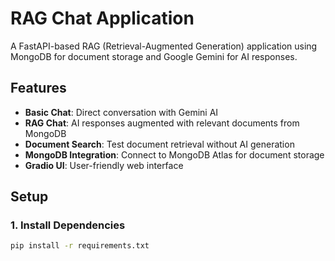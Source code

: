 # RAG Chat Application

A FastAPI-based RAG (Retrieval-Augmented Generation) application using MongoDB for document storage and Google Gemini for AI responses.

## Features

- **Basic Chat**: Direct conversation with Gemini AI
- **RAG Chat**: AI responses augmented with relevant documents from MongoDB
- **Document Search**: Test document retrieval without AI generation
- **MongoDB Integration**: Connect to MongoDB Atlas for document storage
- **Gradio UI**: User-friendly web interface

## Setup

### 1. Install Dependencies

```bash
pip install -r requirements.txt
